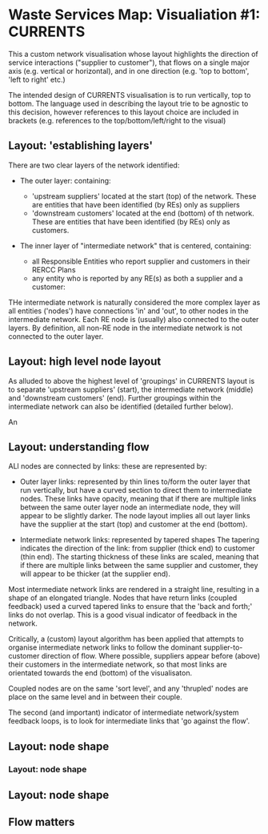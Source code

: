 # Waste Services Map: Visualiation #1: CURRENTS

This a custom network visualisation whose layout highlights the direction of service interactions ("supplier to customer"), that flows on a single major axis (e.g. vertical or horizontal), and in one direction (e.g. 'top to bottom', 'left to right' etc.)

The intended design of CURRENTS visualisation is to run vertically, top to bottom. The language used in describing the layout trie to be agnostic to this decision, however references to this layout choice are included in brackets (e.g. references to the top/bottom/left/right to the visual)


## Layout: 'establishing layers' 
There are two clear layers of the network identified:
- The outer layer: containing: 
    - 'upstream suppliers' located at the start (top) of the network. These are entities that have been identified (by REs) only  as suppliers
    - 'downstream customers' located at the end (bottom) of th network. These are entities that have been identified (by REs) only  as customers.

- The inner layer of "intermediate network" that is centered, containing:
    - all Responsible Entities who report supplier and customers in their RERCC Plans
    - any entity who is reported by any RE(s) as both a supplier and a customer: 

THe intermediate network is naturally considered the more complex layer as all entities ('nodes') have connections 'in' and 'out', to other nodes in the intermediate network. Each RE node is (usually) also connected to the outer layers. By definition, all non-RE node in the intermediate network is not connected to the outer layer.

## Layout: high level node layout 
As alluded to above the highest level of 'groupings' in CURRENTS layout is to separate 'upstream suppliers' (start), the intermediate network (middle) and 'downstream customers' (end). Further groupings within the intermediate network can also be identified (detailed further below).

An 





## Layout: understanding flow  
ALl nodes are connected by links: these are represented by: 

- Outer layer links: represented by thin lines to/form the outer layer that run vertically, but have a curved section to direct them to intermediate nodes. These links have opacity, meaning that if there are multiple links between the same outer layer node an intermediate node, they will appear to be slightly darker. The node layout implies all out layer links have the supplier at the start (top) and customer at the end (bottom).


- Intermediate network links: represented by tapered shapes  The tapering indicates the direction of the link: from supplier (thick end) to customer (thin end). The starting thickness of these links are scaled, meaning that if there are multiple links between the same supplier and customer, they will appear to be thicker (at the supplier end). 

Most intermediate network links are rendered in a straight line, resulting in a shape of an elongated triangle. Nodes that have return links (coupled feedback) used a curved tapered links to ensure that the 'back and forth;' links do not overlap. This is a good visual indicator of feedback in the network. 

Critically, a (custom) layout algorithm has been applied that attempts to organise intermediate network links to follow the dominant supplier-to-customer direction of flow. Where possible, suppliers appear before (above) their customers in the 
intermediate network, so that most links are orientated towards the end (bottom) of the visualisaton.

Coupled nodes are on the same 'sort level', and any 'thrupled' nodes are place on the same level and in between their couple.

The second (and important) indicator of intermediate network/system feedback loops, is to look for intermediate links that 'go against the flow'. 




## Layout: node shape

### Layout: node shape

## Layout: node shape



## Flow matters



